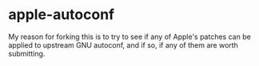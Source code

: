 apple-autoconf
==============

My reason for forking this is to try to see if any of Apple's patches can be applied to upstream GNU autoconf, and if so, if any of them are worth submitting.
